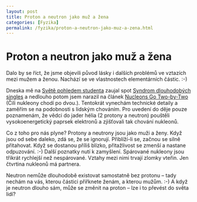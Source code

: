 ```yaml
---
layout: post
title: Proton a neutron jako muž a žena
categories: [Fyzika]
permalink: /fyzika/proton-a-neutron-jako-muz-a-zena.html
---
```

# Proton a neutron jako muž a žena

Dalo by se říct, že jsme objevili původ lásky i dalších problémů ve vztazích mezi mužem a ženou. Nachází se ve vlastnostech elementárních částic. :-)

Dneska mě na [Světě pohledem studenta](http://sps.rivil.com/) zaujal spot [Syndrom dlouhodobých singles](http://sps.rivil.com/?p=90802180) a nedlouho potom jsem narazil na článek [Nucleons Go Two-by-Two](http://www.jlab.org/news/archive/2003/nucleons.html) (Čili nukleony chodí po dvou.). Tentokrát vynechám technické detaily a zaměřím se na podobnosti s lidským chováním. Pro uvedení do děje pouze poznamenám, že vědci do jader hélia (2 protony a neutron) pouštěli vysokoenergetický paprsek elektronů a zjišťovali tak chování nukleonů.

Co z toho pro nás plyne? Protony a neutrony jsou jako muži a ženy. Když jsou od sebe daleko, zdá se, že se ignorují. Přiblíží-li se, začnou se silně přitahovat. Když se dostanou příliš blízko, přitažlivost se zmenší a nastane odpuzování. :-) Další poznatky nutí k zamyšlení. Spárované nukleony jsou třikrát rychlejší než nespárované. Vztahy mezi nimi trvají zlomky vteřin. Jen čtvrtina nukleonů má partnera.

Neutron nemůže dlouhodobě existovat samostatně bez protonu – tady nechám na vás, kterou částici přiřknete ženám, a kterou mužům. :-) A když je neutron dlouho sám, může se změnit na proton – lze i to převést do světa lidí?


